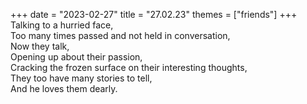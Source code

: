 +++
date = "2023-02-27"
title = "27.02.23"
themes = ["friends"]
+++
Talking to a hurried face,  
Too many times passed and not held in conversation,  
Now they talk,  
Opening up about their passion,  
Cracking the frozen surface on their interesting thoughts,  
They too have many stories to tell,  
And he loves them dearly.
